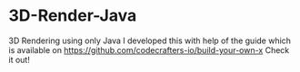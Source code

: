 # 3D-Render-Java
3D Rendering using only Java
I developed this with help of the guide which is available on
https://github.com/codecrafters-io/build-your-own-x
Check it out!
